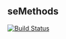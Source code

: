 seMethods
------------
[![Build Status](https://travis-ci.org/Veonms/Software-Engineering-Methods.svg?branch=master)](https://travis-ci.org/Veonms/Software-Engineering-Methods)

